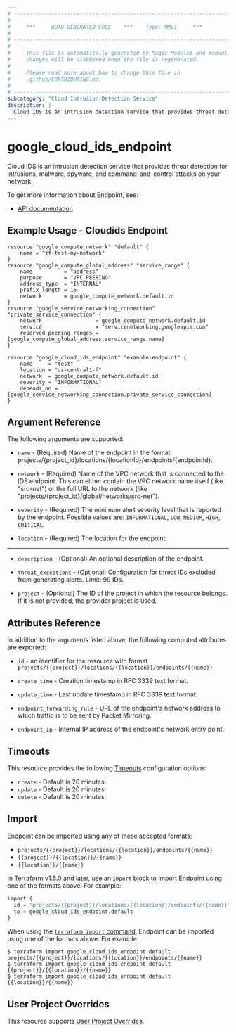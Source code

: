 ```yaml
---
# ----------------------------------------------------------------------------
#
#     ***     AUTO GENERATED CODE    ***    Type: MMv1     ***
#
# ----------------------------------------------------------------------------
#
#     This file is automatically generated by Magic Modules and manual
#     changes will be clobbered when the file is regenerated.
#
#     Please read more about how to change this file in
#     .github/CONTRIBUTING.md.
#
# ----------------------------------------------------------------------------
subcategory: "Cloud Intrusion Detection Service"
description: |-
  Cloud IDS is an intrusion detection service that provides threat detection for intrusions, malware, spyware, and command-and-control attacks on your network.
---
```


# google_cloud_ids_endpoint

Cloud IDS is an intrusion detection service that provides threat detection for intrusions, malware, spyware, and command-and-control attacks on your network.


To get more information about Endpoint, see:

* [API documentation](https://cloud.google.com/intrusion-detection-system/docs/configuring-ids)

## Example Usage - Cloudids Endpoint


```hcl
resource "google_compute_network" "default" {
	name = "tf-test-my-network"
}
resource "google_compute_global_address" "service_range" {
	name          = "address"
	purpose       = "VPC_PEERING"
	address_type  = "INTERNAL"
	prefix_length = 16
	network       = google_compute_network.default.id
}
resource "google_service_networking_connection" "private_service_connection" {
	network                 = google_compute_network.default.id
	service                 = "servicenetworking.googleapis.com"
	reserved_peering_ranges = [google_compute_global_address.service_range.name]
}

resource "google_cloud_ids_endpoint" "example-endpoint" {
    name     = "test"
    location = "us-central1-f"
    network  = google_compute_network.default.id
    severity = "INFORMATIONAL"
    depends_on = [google_service_networking_connection.private_service_connection]
}
```

## Argument Reference

The following arguments are supported:


* `name` -
  (Required)
  Name of the endpoint in the format projects/{project_id}/locations/{locationId}/endpoints/{endpointId}.

* `network` -
  (Required)
  Name of the VPC network that is connected to the IDS endpoint. This can either contain the VPC network name itself (like "src-net") or the full URL to the network (like "projects/{project_id}/global/networks/src-net").

* `severity` -
  (Required)
  The minimum alert severity level that is reported by the endpoint.
  Possible values are: `INFORMATIONAL`, `LOW`, `MEDIUM`, `HIGH`, `CRITICAL`.

* `location` -
  (Required)
  The location for the endpoint.


- - -


* `description` -
  (Optional)
  An optional description of the endpoint.

* `threat_exceptions` -
  (Optional)
  Configuration for threat IDs excluded from generating alerts. Limit: 99 IDs.

* `project` - (Optional) The ID of the project in which the resource belongs.
    If it is not provided, the provider project is used.


## Attributes Reference

In addition to the arguments listed above, the following computed attributes are exported:

* `id` - an identifier for the resource with format `projects/{{project}}/locations/{{location}}/endpoints/{{name}}`

* `create_time` -
  Creation timestamp in RFC 3339 text format.

* `update_time` -
  Last update timestamp in RFC 3339 text format.

* `endpoint_forwarding_rule` -
  URL of the endpoint's network address to which traffic is to be sent by Packet Mirroring.

* `endpoint_ip` -
  Internal IP address of the endpoint's network entry point.


## Timeouts

This resource provides the following
[Timeouts](https://developer.hashicorp.com/terraform/plugin/sdkv2/resources/retries-and-customizable-timeouts) configuration options:

- `create` - Default is 20 minutes.
- `update` - Default is 20 minutes.
- `delete` - Default is 20 minutes.

## Import


Endpoint can be imported using any of these accepted formats:

* `projects/{{project}}/locations/{{location}}/endpoints/{{name}}`
* `{{project}}/{{location}}/{{name}}`
* `{{location}}/{{name}}`


In Terraform v1.5.0 and later, use an [`import` block](https://developer.hashicorp.com/terraform/language/import) to import Endpoint using one of the formats above. For example:

```tf
import {
  id = "projects/{{project}}/locations/{{location}}/endpoints/{{name}}"
  to = google_cloud_ids_endpoint.default
}
```

When using the [`terraform import` command](https://developer.hashicorp.com/terraform/cli/commands/import), Endpoint can be imported using one of the formats above. For example:

```
$ terraform import google_cloud_ids_endpoint.default projects/{{project}}/locations/{{location}}/endpoints/{{name}}
$ terraform import google_cloud_ids_endpoint.default {{project}}/{{location}}/{{name}}
$ terraform import google_cloud_ids_endpoint.default {{location}}/{{name}}
```

## User Project Overrides

This resource supports [User Project Overrides](https://registry.terraform.io/providers/hashicorp/google/latest/docs/guides/provider_reference#user_project_override).
